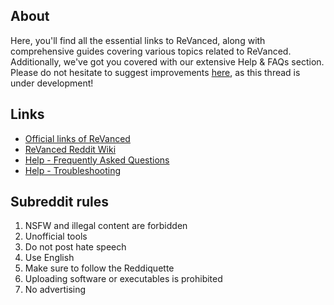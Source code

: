 ## About

Here, you'll find all the essential links to ReVanced, along with comprehensive guides covering various topics related to ReVanced. Additionally, we've got you covered with our extensive Help & FAQs section. Please do not hesitate to suggest improvements [here](https://github.com/revanced/revanced-documentation/issues), as this thread is under development!

## Links

* [Official links of ReVanced](https://www.reddit.com/r/revancedapp/wiki/links)
* [ReVanced Reddit Wiki](https://www.reddit.com/r/revancedapp/wiki)
* [Help - Frequently Asked Questions](https://www.reddit.com/r/revancedapp/wiki/help/questions)
* [Help - Troubleshooting](https://www.reddit.com/r/revancedapp/wiki/help/troubleshooting)

## Subreddit rules

1. NSFW and illegal content are forbidden
2. Unofficial tools
3. Do not post hate speech
4. Use English
5. Make sure to follow the Reddiquette
6. Uploading software or executables is prohibited
7. No advertising
